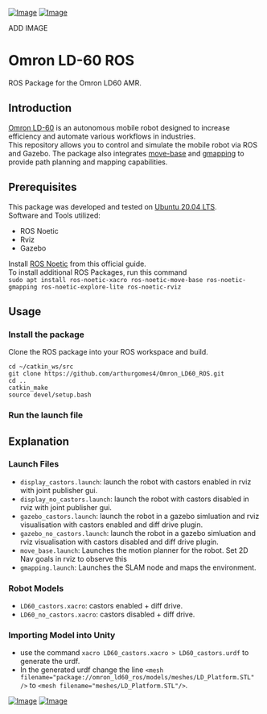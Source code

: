 [![Image](https://img.shields.io/badge/ROS-Noetic-purple.svg)](https://github.com/arthurgomes4)
[![Image](https://img.shields.io/badge/Gazebo-11.0.0-orange.svg)](https://github.com/arthurgomes4)

ADD IMAGE

# Omron LD-60 ROS  
ROS Package for the Omron LD60 AMR.  

## Introduction  
[Omron LD-60](https://industrial.omron.eu/en/products/ld-60-90) is an autonomous mobile robot designed to increase efficiency and automate various workflows in industries.  
This repository allows you to control and simulate the mobile robot via ROS and Gazebo. The package also integrates [move-base](http://wiki.ros.org/move_base) and [gmapping](http://wiki.ros.org/gmapping) to provide path planning and mapping capabilities.

## Prerequisites  
This package was developed and tested on [Ubuntu 20.04 LTS](https://releases.ubuntu.com/20.04/).  
Software and Tools utilized:  
* ROS Noetic  
* Rviz  
* Gazebo  

Install [ROS Noetic](http://wiki.ros.org/noetic/Installation/Ubuntu) from this official guide.  
To install additional ROS Packages, run this command  
`sudo apt install ros-noetic-xacro ros-noetic-move-base ros-noetic-gmapping ros-noetic-explore-lite ros-noetic-rviz`  

## Usage  

### Install the package  
Clone the ROS package into your ROS workspace and build.  
```
cd ~/catkin_ws/src  
git clone https://github.com/arthurgomes4/Omron_LD60_ROS.git  
cd ..  
catkin_make  
source devel/setup.bash        
```
### Run the launch file  

## Explanation  
### Launch Files
* `display_castors.launch`: launch the robot with castors enabled in rviz with joint publisher gui.
* `display_no_castors.launch`: launch the robot with castors disabled in rviz with joint publisher gui.
* `gazebo_castors.launch`: launch the robot in a gazebo simluation and rviz visualisation with castors enabled and diff drive plugin.
* `gazebo_no_castors.launch`: launch the robot in a gazebo simluation and rviz visualisation with castors disabled and diff drive plugin.  
* `move_base.launch`: Launches the motion planner for the robot. Set 2D Nav goals in rviz to observe this  
* `gmapping.launch`: Launches the SLAM node and maps the environment.  

### Robot Models
* `LD60_castors.xacro`: castors enabled + diff drive.
* `LD60_no_castors.xacro`: castors disabled + diff drive.

### Importing Model into Unity
* use the command `xacro LD60_castors.xacro > LD60_castors.urdf` to generate the urdf.
* In the generated urdf change the line `<mesh filename="package://omron_ld60_ros/models/meshes/LD_Platform.STL" />` to `<mesh filename="meshes/LD_Platform.STL"/>`.


[![Image](https://img.shields.io/badge/Developer-arthurgomes4-blue.svg)](https://github.com/arthurgomes4)
[![Image](https://img.shields.io/badge/Developer-Pranjalmishra30-blue.svg)](https://github.com/Pranjalmishra30)
